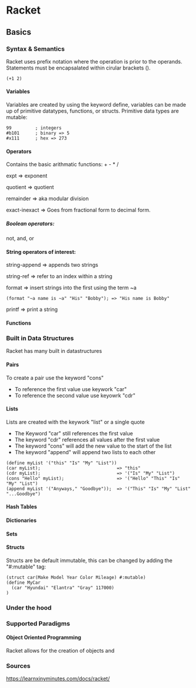 # Racket

## Basics
### Syntax & Semantics
Racket uses prefix notation where the operation is prior to the operands.
Statements must be encapsalated within cirular brackets ().
```Racket
(+1 2)
```
#### Variables
Variables are created by using the keyword define, variables can be made up of primitive datatypes, functions, or structs.
Primitive data types are mutable:
```Racket
99         ; integers
#b101      ; binary => 5
#x111      ; hex => 273
```
#### Operators
Contains the basic arithmatic functions:
\+  \-  \*  \/

expt          => exponent

quotient      => quotient

remainder     => aka modular division

exact-inexact => Goes from fractional form to decimal form.

##### Boolean operators:
not, and, or
#### String operators of interest:
string-append => appends two strings

string-ref    => refer to an index within a string

format        => insert strings into the first using the term ~a
```Racket
(format "~a name is ~a" "His" "Bobby"); => "His name is Bobby"
```
printf        => print a string
#### Functions

### Built in Data Structures
Racket has many built in datastructures


#### Pairs
To create a pair use the keyword "cons"
- To reference the first value use keywork "car"
- To reference the second value use keyowrk "cdr"

#### Lists
Lists are created with the keywork "list" or a single quote
- The Keyword "car" still references the first value
- The keyword "cdr" references all values after the first value
- The keyword "cons" will add the new value to the start of the list
- The keyword "append" will append two lists to each other
```Racket
(define myList '("this" "Is" "My" "List"))
(car myList);                             => "this"
(cdr myList);                             => '("Is" "My" "List")
(cons "Hello" myList);                    => '("Hello" "This" "Is" "My" "List")
(append myList '("Anyways," "Goodbye"));  => '("This" "Is" "My" "List" "...Goodbye")
```

#### Hash Tables

#### Dictionaries

#### Sets

#### Structs
Structs are be default immutable, this can be changed by adding the "#:mutable" tag:
```Racket
(struct car(Make Model Year Color Mileage) #:mutable)
(define MyCar
  (car "Hyundai" "Elantra" "Gray" 117000)
)
```
### Under the hood

### Supported Paradigms 
#### Object Oriented Programming
Racket allows for the creation of objects and 

### Sources
https://learnxinyminutes.com/docs/racket/

